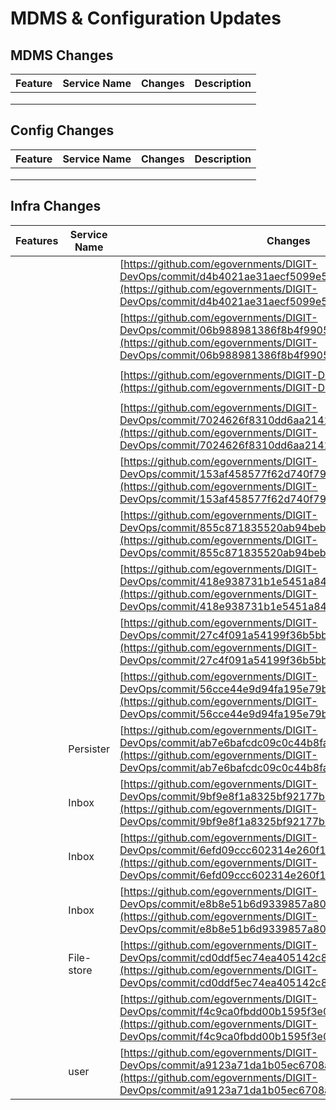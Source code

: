 # MDMS & Configuration Updates

## **MDMS Changes**

| Feature | Service Name | Changes | Description |
| ------- | ------------ | ------- | ----------- |
|         |              |         |             |
|         |              |         |             |
|         |              |         |             |

## **Config Changes**

| Feature | Service Name | Changes | Description |
| ------- | ------------ | ------- | ----------- |
|         |              |         |             |
|         |              |         |             |
|         |              |         |             |

## **Infra Changes**

| Features    | Service Name | Changes                                                                                                                                                                                      | Description                             |
| ----------- | ------------ | -------------------------------------------------------------------------------------------------------------------------------------------------------------------------------------------- | --------------------------------------- |
| <p><br></p> | <p><br></p>  | [https://github.com/egovernments/DIGIT-DevOps/commit/d4b4021ae31aecf5099e526b75597f29cb4c8837](https://github.com/egovernments/DIGIT-DevOps/commit/d4b4021ae31aecf5099e526b75597f29cb4c8837) | Tenant ID change                        |
| <p><br></p> | <p><br></p>  | [https://github.com/egovernments/DIGIT-DevOps/commit/06b988981386f8b4f990532a4fe9e9e848a2f644](https://github.com/egovernments/DIGIT-DevOps/commit/06b988981386f8b4f990532a4fe9e9e848a2f644) | Tenant ID change                        |
| <p><br></p> | <p><br></p>  | [https://github.com/egovernments/DIGIT-DevOps/pull/1522](https://github.com/egovernments/DIGIT-DevOps/pull/1522)                                                                             | Environment changes                     |
| <p><br></p> | <p><br></p>  | [https://github.com/egovernments/DIGIT-DevOps/commit/7024626f8310dd6aa21411a34304e2603349a89e](https://github.com/egovernments/DIGIT-DevOps/commit/7024626f8310dd6aa21411a34304e2603349a89e) | Tenant ID change and Inbox service path |
| <p><br></p> | <p><br></p>  | [https://github.com/egovernments/DIGIT-DevOps/commit/153af458577f62d740f7971f54cdeb240c510b11](https://github.com/egovernments/DIGIT-DevOps/commit/153af458577f62d740f7971f54cdeb240c510b11) | Removed unwanted host                   |
| <p><br></p> | <p><br></p>  | [https://github.com/egovernments/DIGIT-DevOps/commit/855c871835520ab94beb0ba8580fa9cd57a0f157](https://github.com/egovernments/DIGIT-DevOps/commit/855c871835520ab94beb0ba8580fa9cd57a0f157) | Removed unwanted host                   |
| <p><br></p> | <p><br></p>  | [https://github.com/egovernments/DIGIT-DevOps/commit/418e938731b1e5451a843a58179c73eb63c6fafd](https://github.com/egovernments/DIGIT-DevOps/commit/418e938731b1e5451a843a58179c73eb63c6fafd) | Removed unwanted host                   |
| <p><br></p> | <p><br></p>  | [https://github.com/egovernments/DIGIT-DevOps/commit/27c4f091a54199f36b5bb4637c2360b3ebcc07b5](https://github.com/egovernments/DIGIT-DevOps/commit/27c4f091a54199f36b5bb4637c2360b3ebcc07b5) | Removed unwanted host                   |
| <p><br></p> | <p><br></p>  | [https://github.com/egovernments/DIGIT-DevOps/commit/56cce44e9d94fa195e79b42af52e5f81cf02f99d](https://github.com/egovernments/DIGIT-DevOps/commit/56cce44e9d94fa195e79b42af52e5f81cf02f99d) | Updated the Environment name            |
| <p><br></p> | Persister    | [https://github.com/egovernments/DIGIT-DevOps/commit/ab7e6bafcdc09c0c44b8fa9be038fc7167712339](https://github.com/egovernments/DIGIT-DevOps/commit/ab7e6bafcdc09c0c44b8fa9be038fc7167712339) | Updated persister path                  |
| <p><br></p> | Inbox        | [https://github.com/egovernments/DIGIT-DevOps/commit/9bf9e8f1a8325bf92177bb7634fd5deaf7f3585c](https://github.com/egovernments/DIGIT-DevOps/commit/9bf9e8f1a8325bf92177bb7634fd5deaf7f3585c) | Updated inbox path                      |
| <p><br></p> | Inbox        | [https://github.com/egovernments/DIGIT-DevOps/commit/6efd09ccc602314e260f1be119c431af5ed3b988](https://github.com/egovernments/DIGIT-DevOps/commit/6efd09ccc602314e260f1be119c431af5ed3b988) | Updated inbox path                      |
| <p><br></p> | Inbox        | [https://github.com/egovernments/DIGIT-DevOps/commit/e8b8e51b6d9339857a80034763d394d3419a41c7](https://github.com/egovernments/DIGIT-DevOps/commit/e8b8e51b6d9339857a80034763d394d3419a41c7) | Inbox path corrections                  |
| <p><br></p> | File-store   | [https://github.com/egovernments/DIGIT-DevOps/commit/cd0ddf5ec74ea405142c85328dd9b150536b7ac0](https://github.com/egovernments/DIGIT-DevOps/commit/cd0ddf5ec74ea405142c85328dd9b150536b7ac0) | File store correction                   |
| <p><br></p> | <p><br></p>  | [https://github.com/egovernments/DIGIT-DevOps/commit/f4c9ca0fbdd00b1595f3e0184beb0d0caf081fc1](https://github.com/egovernments/DIGIT-DevOps/commit/f4c9ca0fbdd00b1595f3e0184beb0d0caf081fc1) | <p><br></p>                             |
| <p><br></p> | user         | [https://github.com/egovernments/DIGIT-DevOps/commit/a9123a71da1b05ec6708ab88b76a4d3f5f8a4321](https://github.com/egovernments/DIGIT-DevOps/commit/a9123a71da1b05ec6708ab88b76a4d3f5f8a4321) | user path added                         |
